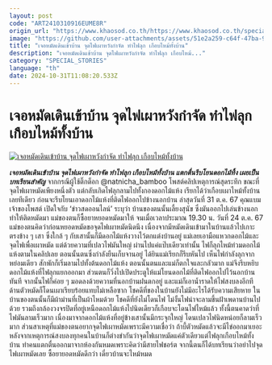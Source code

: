 ```yaml
---
layout: post
code: "ART2410310916EUME8R"
origin_url: "https://www.khaosod.co.th/https://www.khaosod.co.th/special-stories/news_9484359"
image: "https://github.com/user-attachments/assets/51e2a259-c64f-47ba-9180-4b08a2b1ba79"
title: "เจอหมัดเดินเข้าบ้าน จุดไฟเผาหวังกำจัด ทำไฟลุก เกือบไหม้ทั้งบ้าน"
description: "เจอหมัดเดินเข้าบ้าน จุดไฟเผาหวังกำจัด ทำไฟลุก เกือบไหม้..."
category: "SPECIAL_STORIES"
language: "th"
date: 2024-10-31T11:08:20.533Z
---
```


# เจอหมัดเดินเข้าบ้าน จุดไฟเผาหวังกำจัด ทำไฟลุก เกือบไหม้ทั้งบ้าน

[![เจอหมัดเดินเข้าบ้าน จุดไฟเผาหวังกำจัด ทำไฟลุก เกือบไหม้ทั้งบ้าน](https://www.khaosod.co.th/wpapp/uploads/2024/10/Fleas.jpg "เจอหมัดเดินเข้าบ้าน จุดไฟเผาหวังกำจัด ทำไฟลุก เกือบไหม้ทั้งบ้าน")](https://www.khaosod.co.th/wpapp/uploads/2024/10/Fleas.jpg)

_**เจอหมัดเดินเข้าบ้าน จุดไฟเผาหวังกำจัด ทำไฟลุก เกือบไหม้ทั้งบ้าน แตกตื่นรีบโยนดอกไม้ทิ้ง เผยเป็นบทเรียนสำคัญ**_
จากกรณีผู้ใช้ติ๊กต็อก @natnicha\_bamboo โพสต์คลิปเหตุการณ์สุดระทึก ขณะที่จุดไฟเผาหมัดเพียงหนึ่งตัว แต่กลับเกิดไฟลุกลามไปทั้งกองดอกไม้แห้ง เรียกได้ว่าเกือบเผาไหม้ทั้งบ้านเลยทีเดียว ก่อนจะรีบโยนเอาดอกไม้แห้งที่ติดไฟออกไปข้างนอกบ้าน
ล่าสุดวันที่ 31 ต.ค. 67 คุณแบม เจ้าของโพสต์ เปิดใจกับ ‘ข่าวสดออนไลน์’ ระบุว่า บ้านของตนนั้นเลี้ยงสุนัข ซึ่งมันออกไปเล่นข้างนอกทำให้ติดหมัดมา แม่ของตนก็ซื้อยาหยอดหมัดมาให้ จนเมื่อเวลาประมาณ 19.30 น. วันที่ 24 ต.ค. 67 แม่ของตนคิดว่าก่อนหยอดหมัดขอจุดไฟเผาหมัดนิดนึง เนื่องจากมีหมัดเดินเข้ามาในบ้านแล้วไปเกาะตรงข้าง ๆ เสา
ซึ่งใกล้ ๆ กับเสานั้นก็มีดอกไม้แห้งวางไว้ตกแต่งบ้านอยู่ แม่เลยเอามือแหวกดอกไม้และจุดไฟเพื่อเผาหมัด แต่ด้วยความที่เปลวไฟมันใหญ่ ผ่านไปแค่แป๊บเดียวเท่านั้น ไฟก็ลุกไหม้ท่วมดอกไม้แห้งตามในคลิปเลย
ตอนนั้นตนซึ่งกำลังยืนเก็บจานอยู่ ได้ยินแม่เรียกก็รีบหันไป เห็นไฟกำลังลุกจากหย่อมเดียว สักพักก็เริ่มลามไปทั้งต้นดอกไม้แห้ง ตอนนั้นตนและแม่ก็ตกใจและกลัวมาก แม่จึงรีบหยิบดอกไม้แห้งที่ไฟลุกแยกออกมา
ส่วนตนก็วิ่งไปเปิดประตูให้แม่โยนดอกไม้ที่ติดไฟออกไปไว้นอกบ้านทันที จากนั้นไฟก็ค่อย ๆ มอดลงด้วยความที่นอกบ้านฝนตกอยู่ และแม่ก็เอาน้ำราดให้ไฟสงบลงอีกที
ด้านตัวหมัดก็โดนเผาเรียบร้อยแทบไม่เหลือซาก โชคดีที่ของในบ้านยังไม่มีอะไรได้รับความเสียหาย ในบ้านของตนนั้นก็มีผ้าม่านที่เป็นผ้าไหมด้วย โชคดีที่ยังไม่โดนไฟ ไม่งั้นไฟน่าจะลามขึ้นฝ้าเพดานบ้านไปด้วย รวมถึงกล้องวงจรปิดที่อยู่เหนือดอกไม้แห้งไปนิดเดียวก็เกือบจะโดนไฟไหม้แล้ว
ทั้งนี้ตนคาดว่าที่ไฟมันลามเร็วมาก เนื่องมาจากดอกไม้แห้งที่อยู่ข้างเสานั้นมีกระจุกใหญ่ โดนเปลวไฟนิดหน่อยก็ลามเร็วมาก ส่วนสาเหตุที่แม่ของตนอยากจุดไฟเผาหมัดเพราะมีความเชื่อว่า ถ้าบี้ตัวหมัดแล้วจะมีไข่ออกมาเยอะ
หลังจากเหตุการณ์สงบลงทุกคนในบ้านก็ต่างขำกันว่าจุดไฟเผาหมัดแค่ตัวเดียวแต่ไฟลุกเกือบไหม้ทั้งบ้าน ทำคนแตกตื่นออกมาจากห้องกันหมดเพราะคิดว่ามีสายไฟชอร์ต จากนี้ตนก็ได้บทเรียนว่าอย่าไปจุดไฟเผาหมัดเลย ซื้อยายอดหมัดดีกว่า เดี๋ยวบ้านจะไหม้หมด